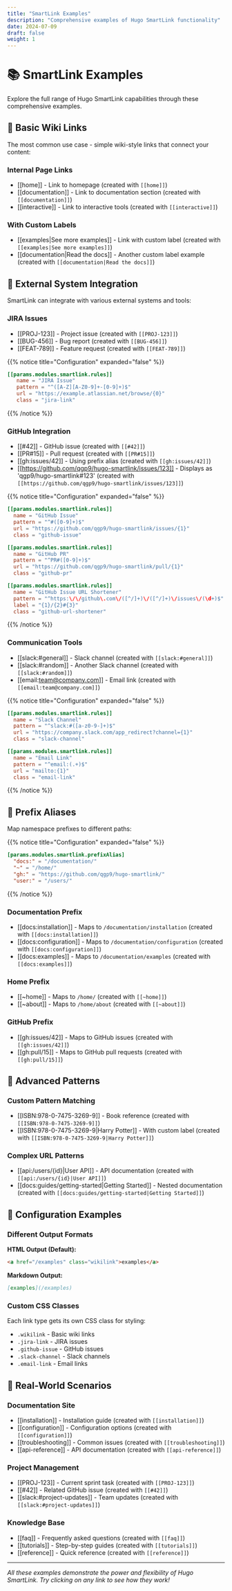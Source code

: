 ```yaml
---
title: "SmartLink Examples"
description: "Comprehensive examples of Hugo SmartLink functionality"
date: 2024-07-09
draft: false
weight: 1
---
```


# 📚 SmartLink Examples

Explore the full range of Hugo SmartLink capabilities through these comprehensive examples.

## 🔗 Basic Wiki Links

The most common use case - simple wiki-style links that connect your content:

### Internal Page Links
- [[home]] - Link to homepage (created with `[[home]]`)
- [[documentation]] - Link to documentation section (created with `[[documentation]]`)
- [[interactive]] - Link to interactive tools (created with `[[interactive]]`)

### With Custom Labels
- [[examples|See more examples]] - Link with custom label (created with `[[examples|See more examples]]`)
- [[documentation|Read the docs]] - Another custom label example (created with `[[documentation|Read the docs]]`)

## 🏢 External System Integration

SmartLink can integrate with various external systems and tools:

### JIRA Issues
- [[PROJ-123]] - Project issue (created with `[[PROJ-123]]`)
- [[BUG-456]] - Bug report (created with `[[BUG-456]]`)
- [[FEAT-789]] - Feature request (created with `[[FEAT-789]]`)

{{% notice title="Configuration" expanded="false" %}}
```toml
[[params.modules.smartlink.rules]]
   name = "JIRA Issue"
   pattern = "^([A-Z][A-Z0-9]+-[0-9]+)$"
   url = "https://example.atlassian.net/browse/{0}"
   class = "jira-link"
```
{{% /notice %}}

### GitHub Integration
- [[#42]] - GitHub issue (created with `[[#42]]`)
- [[PR#15]] - Pull request (created with `[[PR#15]]`)
- [[gh:issues/42]] - Using prefix alias (created with `[[gh:issues/42]]`)
- [[https://github.com/qgp9/hugo-smartlink/issues/123]] - Displays as 'qgp9/hugo-smartlink#123' (created with `[[https://github.com/qgp9/hugo-smartlink/issues/123]]`)

{{% notice title="Configuration" expanded="false" %}}
```toml
[[params.modules.smartlink.rules]]
  name = "GitHub Issue"
  pattern = "^#([0-9]+)$"
  url = "https://github.com/qgp9/hugo-smartlink/issues/{1}"
  class = "github-issue"

[[params.modules.smartlink.rules]]
  name = "GitHub PR"
  pattern = "^PR#([0-9]+)$"
  url = "https://github.com/qgp9/hugo-smartlink/pull/{1}"
  class = "github-pr"

[[params.modules.smartlink.rules]]
  name = "GitHub Issue URL Shortener"
  pattern = "^https:\/\/github\.com\/([^/]+)\/([^/]+)\/issues\/(\d+)$"
  label = "{1}/{2}#{3}"
  class = "github-url-shortener"
```
{{% /notice %}}

### Communication Tools
- [[slack:#general]] - Slack channel (created with `[[slack:#general]]`)
- [[slack:#random]] - Another Slack channel (created with `[[slack:#random]]`)
- [[email:team@company.com]] - Email link (created with `[[email:team@company.com]]`)

{{% notice title="Configuration" expanded="false" %}}
```toml
[[params.modules.smartlink.rules]]
  name = "Slack Channel"
  pattern = "^slack:#([a-z0-9-]+)$"
  url = "https://company.slack.com/app_redirect?channel={1}"
  class = "slack-channel"

[[params.modules.smartlink.rules]]
  name = "Email Link"
  pattern = "^email:(.+)$"
  url = "mailto:{1}"
  class = "email-link"
```
{{% /notice %}}

## 📁 Prefix Aliases

Map namespace prefixes to different paths:

{{% notice title="Configuration" expanded="false" %}}
```toml
[params.modules.smartlink.prefixAlias]
  "docs:" = "/documentation/"
  "~" = "/home/"
  "gh:" = "https://github.com/qgp9/hugo-smartlink/"
  "user:" = "/users/"
```
{{% /notice %}}

### Documentation Prefix
- [[docs:installation]] - Maps to `/documentation/installation` (created with `[[docs:installation]]`)
- [[docs:configuration]] - Maps to `/documentation/configuration` (created with `[[docs:configuration]]`)
- [[docs:examples]] - Maps to `/documentation/examples` (created with `[[docs:examples]]`)

### Home Prefix
- [[~home]] - Maps to `/home/` (created with `[[~home]]`)
- [[~about]] - Maps to `/home/about` (created with `[[~about]]`)

### GitHub Prefix
- [[gh:issues/42]] - Maps to GitHub issues (created with `[[gh:issues/42]]`)
- [[gh:pull/15]] - Maps to GitHub pull requests (created with `[[gh:pull/15]]`)

## 🎨 Advanced Patterns

### Custom Pattern Matching
- [[ISBN:978-0-7475-3269-9]] - Book reference (created with `[[ISBN:978-0-7475-3269-9]]`)
- [[ISBN:978-0-7475-3269-9|Harry Potter]] - With custom label (created with `[[ISBN:978-0-7475-3269-9|Harry Potter]]`)

### Complex URL Patterns
- [[api:/users/{id}|User API]] - API documentation (created with `[[api:/users/{id}|User API]]`)
- [[docs:guides/getting-started|Getting Started]] - Nested documentation (created with `[[docs:guides/getting-started|Getting Started]]`)

## 🔧 Configuration Examples

### Different Output Formats

**HTML Output (Default):**
```html
<a href="/examples" class="wikilink">examples</a>
```

**Markdown Output:**
```markdown
[examples](/examples)
```

### Custom CSS Classes
Each link type gets its own CSS class for styling:
- `.wikilink` - Basic wiki links
- `.jira-link` - JIRA issues
- `.github-issue` - GitHub issues
- `.slack-channel` - Slack channels
- `.email-link` - Email links

## 🚀 Real-World Scenarios

### Documentation Site
- [[installation]] - Installation guide (created with `[[installation]]`)
- [[configuration]] - Configuration options (created with `[[configuration]]`)
- [[troubleshooting]] - Common issues (created with `[[troubleshooting]]`)
- [[api-reference]] - API documentation (created with `[[api-reference]]`)

### Project Management
- [[PROJ-123]] - Current sprint task (created with `[[PROJ-123]]`)
- [[#42]] - Related GitHub issue (created with `[[#42]]`)
- [[slack:#project-updates]] - Team updates (created with `[[slack:#project-updates]]`)

### Knowledge Base
- [[faq]] - Frequently asked questions (created with `[[faq]]`)
- [[tutorials]] - Step-by-step guides (created with `[[tutorials]]`)
- [[reference]] - Quick reference (created with `[[reference]]`)

---

*All these examples demonstrate the power and flexibility of Hugo SmartLink. Try clicking on any link to see how they work!* 
